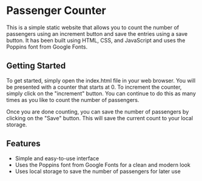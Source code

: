 # Passenger Counter

This is a simple static website that allows you to count the number of passengers using an increment button and save the entries using a save button. It has been built using HTML, CSS, and JavaScript and uses the Poppins font from Google Fonts.

## Getting Started

To get started, simply open the index.html file in your web browser. You will be presented with a counter that starts at 0. To increment the counter, simply click on the "increment" button. You can continue to do this as many times as you like to count the number of passengers.

Once you are done counting, you can save the number of passengers by clicking on the "Save" button. This will save the current count to your local storage.

## Features
- Simple and easy-to-use interface
- Uses the Poppins font from Google Fonts for a clean and modern look
- Uses local storage to save the number of passengers for later use

